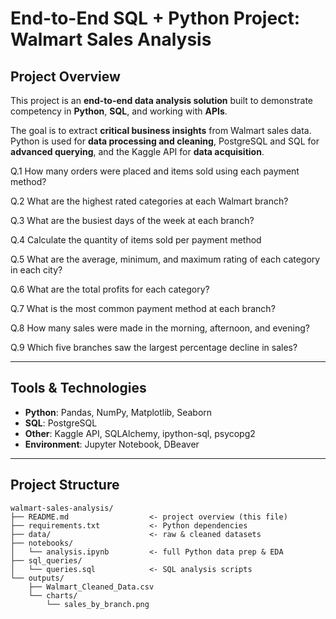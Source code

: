 # End-to-End SQL + Python Project: Walmart Sales Analysis

## Project Overview
This project is an **end-to-end data analysis solution** built to demonstrate competency in **Python**, **SQL**, and working with **APIs**.  

The goal is to extract **critical business insights** from Walmart sales data. Python is used for **data processing and cleaning**, PostgreSQL and SQL for **advanced querying**, and the Kaggle API for **data acquisition**.

Q.1	How many orders were placed and items sold using each payment method?

Q.2	What are the highest rated categories at each Walmart branch?

Q.3	What are the busiest days of the week at each branch?

Q.4	Calculate the quantity of items sold per payment method

Q.5	What are the average, minimum, and maximum rating of each category in each city?

Q.6	What are the total profits for each category?

Q.7	What is the most common payment method at each branch?

Q.8	How many sales were made in the morning, afternoon, and evening?

Q.9	Which five branches saw the largest percentage decline in sales?


---

## Tools & Technologies
- **Python**: Pandas, NumPy, Matplotlib, Seaborn  
- **SQL**: PostgreSQL  
- **Other**: Kaggle API, SQLAlchemy, ipython-sql, psycopg2  
- **Environment**: Jupyter Notebook, DBeaver  

---

## Project Structure
```plaintext
walmart-sales-analysis/
├── README.md                  <- project overview (this file)
├── requirements.txt           <- Python dependencies
├── data/                      <- raw & cleaned datasets
├── notebooks/
│   └── analysis.ipynb         <- full Python data prep & EDA
├── sql_queries/
│   └── queries.sql            <- SQL analysis scripts
└── outputs/
    ├── Walmart_Cleaned_Data.csv
    └── charts/
        └── sales_by_branch.png
